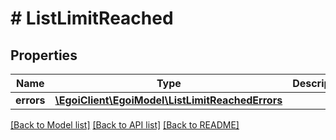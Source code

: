 # # ListLimitReached

## Properties

Name | Type | Description | Notes
------------ | ------------- | ------------- | -------------
**errors** | [**\EgoiClient\EgoiModel\ListLimitReachedErrors**](ListLimitReachedErrors.md) |  | [optional] 

[[Back to Model list]](../../README.md#documentation-for-models) [[Back to API list]](../../README.md#documentation-for-api-endpoints) [[Back to README]](../../README.md)



